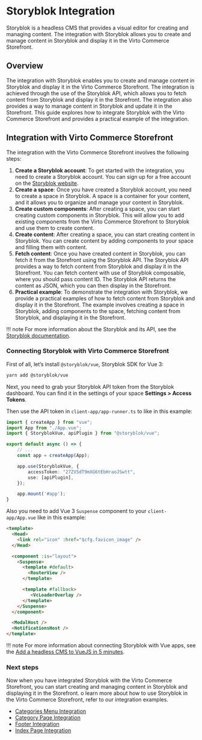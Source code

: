 # Storyblok Integration

Storyblok is a headless CMS that provides a visual editor for creating and managing content. The integration with Storyblok allows you to create and manage content in Storyblok and display it in the Virto Commerce Storefront.

## Overview

The integration with Storyblok enables you to create and manage content in Storyblok and display it in the Virto Commerce Storefront. The integration is achieved through the use of the Storyblok API, which allows you to fetch content from Storyblok and display it in the Storefront. The integration also provides a way to manage content in Storyblok and update it in the Storefront. This guide explores how to integrate Storyblok with the Virto Commerce Storefront and provides a practical example of the integration.

## Integration with Virto Commerce Storefront

The integration with the Virto Commerce Storefront involves the following steps:

1. **Create a Storyblok account**: To get started with the integration, you need to create a Storyblok account. You can sign up for a free account on the [Storyblok website](https://www.storyblok.com/).
2. **Create a space**: Once you have created a Storyblok account, you need to create a space in Storyblok. A space is a container for your content, and it allows you to organize and manage your content in Storyblok.
3. **Create custom components**: After creating a space, you can start creating custom components in Storyblok. This will allow you to add existing components from the Virto Commerce Storefront to Storyblok and use them to create content.
4. **Create content**: After creating a space, you can start creating content in Storyblok. You can create content by adding components to your space and filling them with content.
5. **Fetch content**: Once you have created content in Storyblok, you can fetch it from the Storefront using the Storyblok API. The Storyblok API provides a way to fetch content from Storyblok and display it in the Storefront. You can fetch content with use of Storyblok composable, where you should pass content ID. The Storyblok API returns the content as JSON, which you can then display in the Storefront.
6. **Practical example**: To demonstrate the integration with Storyblok, we provide a practical examples of how to fetch content from Storyblok and display it in the Storefront. The example involves creating a space in Storyblok, adding components to the space, fetching content from Storyblok, and displaying it in the Storefront.

!!! note
    For more information about the Storyblok and its API, see the [Storyblok documentation](https://www.storyblok.com/docs/guide/getting-started).

### Connecting Storyblok with Virto Commerce Storefront

First of all, let’s install `@storyblok/vue`, Storyblok SDK for Vue 3:

```bash
yarn add @storyblok/vue
```

Next, you need to grab your Storyblok API token from the Storyblok dashboard. You can find it in the settings of your space **Settings > Access Tokens**.

Then use the API token in `client-app/app-runner.ts` to like in this example:

```typescript title="client-app/app-runner.ts" linenums="1"
import { createApp } from "vue";
import App from "./App.vue";
import { StoryblokVue, apiPlugin } from "@storyblok/vue";

export default async () => {
    // ...
    const app = createApp(App);

    app.use(StoryblokVue, {
        accessToken: "27ZV5dT9mXG6tEbHraoJSwtt",
        use: [apiPlugin],
    });

    app.mount('#app');
}
```

Also you need to add Vue 3 `Suspense` component to your `client-app/App.vue` like in this example:

```html title="client-app/App.vue"
<template>
  <Head>
    <link rel="icon" :href="$cfg.favicon_image" />
  </Head>

  <component :is="layout">
    <Suspense>
      <template #default>
        <RouterView />
      </template>

      <template #fallback>
         <VcLoaderOverlay />
      </template>
    </Suspense>
  </component>

  <ModalHost />
  <NotificationsHost />
</template>
```

!!! note
    For more information about connecting Storyblok with Vue apps, see the [Add a headless CMS to VueJS in 5 minutes](https://www.storyblok.com/tp/add-a-headless-CMS-to-vuejs-in-5-minutes#connecting-vue-to-storyblok).

### Next steps

Now when you have integrated Storyblok with the Virto Commerce Storefront, you can start creating and managing content in Storyblok and displaying it in the Storefront. o learn more about how to use Storyblok in the Virto Commerce Storefront, refer to our integration examples.

- [Categories Menu Integration](./catalog-menu-integration.md)
- [Category Page Integration](./category-page-integration.md)
- [Footer Integration](./footer-integration.md)
- [Index Page Integration](./index-page-integration.md)
